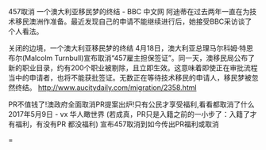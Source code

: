 
457取消
一个澳大利亚移民梦的终结 - BBC 中文网
阿迪蒂在过去两年一直在为技术移民澳洲作准备。最近发现自己的申请不能继续进行后，她接受BBC采访谈了个人看法。

关闭的边境，一个澳大利亚移民梦的终结
4月18日，澳大利亚总理马尔科姆·特恩布尔(Malcolm Turnbull)宣布取消“457雇主担保签证”。同一天，澳移民局公布了新的职业目录，约有200个职业被剔除，且立即生效。这意味着即使正在审批流程当中的申请者，也将不能获批签证。无数正在等待技术移民的申请人，移民梦被忽然终结。
http://www.aucitydaily.com/migration/2358.html

PR不值钱了!澳政府全面取消PR提案出炉!只有公民才享受福利,看看都取消了什么 2017年5月9日 - vx 华人瞰世界
(若成真，PR只是入籍之前的一小步了：入籍了才有福利，有没有PR 都没福利)
宣布457取消到如今传出PR福利或取消



=
